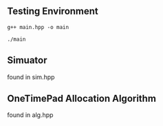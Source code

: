 ## Testing Environment
<code>g++ main.hpp -o main</code>

<code>./main</code>

## Simuator
found in sim.hpp

## OneTimePad Allocation Algorithm
found in alg.hpp
